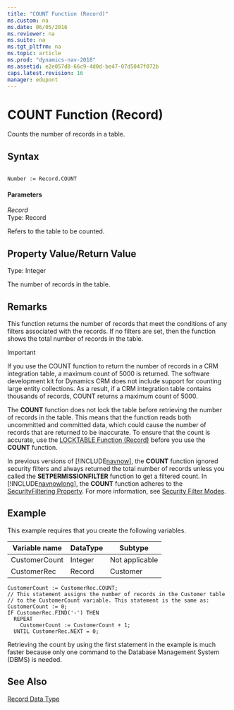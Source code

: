 ```yaml
---
title: "COUNT Function (Record)"
ms.custom: na
ms.date: 06/05/2016
ms.reviewer: na
ms.suite: na
ms.tgt_pltfrm: na
ms.topic: article
ms.prod: "dynamics-nav-2018"
ms.assetid: e2e057d8-66c9-4d0d-be47-07d5047f072b
caps.latest.revision: 16
manager: edupont
---
```

# COUNT Function (Record)
Counts the number of records in a table.  
  
## Syntax  
  
```  
  
Number := Record.COUNT  
```  
  
#### Parameters  
 *Record*  
 Type: Record  
  
 Refers to the table to be counted.  
  
## Property Value/Return Value  
 Type: Integer  
  
 The number of records in the table.  
  
## Remarks  
 This function returns the number of records that meet the conditions of any filters associated with the records. If no filters are set, then the function shows the total number of records in the table. 

> [!IMPORTANT]
> If you use the COUNT function to return the number of records in a CRM integration table, a maximum count of 5000 is returned. The software development kit for Dynamics CRM does not include support for counting large entity collections. As a result, if a CRM integration table contains thousands of records, COUNT returns a maximum count of 5000.  
> 
>  The **COUNT** function does not lock the table before retrieving the number of records in the table. This means that the function reads both uncommitted and committed data, which could cause the number of records that are returned to be inaccurate. To ensure that the count is accurate, use the [LOCKTABLE Function \(Record\)](LOCKTABLE-Function--Record-.md) before you use the **COUNT** function.  
 
 In previous versions of [!INCLUDE[navnow](includes/navnow_md.md)], the **COUNT** function ignored security filters and always returned the total number of records unless you called the **SETPERMISSIONFILTER** function to get a filtered count. In [!INCLUDE[navnowlong](includes/navnowlong_md.md)], the **COUNT** function adheres to the [SecurityFiltering Property](SecurityFiltering-Property.md). For more information, see [Security Filter Modes](Security-Filter-Modes.md).  
  
## Example  
 This example requires that you create the following variables.  
  
|Variable name|DataType|Subtype|  
|-------------------|--------------|-------------|  
|CustomerCount|Integer|Not applicable|  
|CustomerRec|Record|Customer|  
  
```  
CustomerCount := CustomerRec.COUNT;  
// This statement assigns the number of records in the Customer table  
// to the CustomerCount variable. This statement is the same as:  
CustomerCount := 0;  
IF CustomerRec.FIND('-') THEN  
  REPEAT  
    CustomerCount := CustomerCount + 1;  
  UNTIL CustomerRec.NEXT = 0;  
```  
  
 Retrieving the count by using the first statement in the example is much faster because only one command to the Database Management System \(DBMS\) is needed.  
  
## See Also  
 [Record Data Type](Record-Data-Type.md)